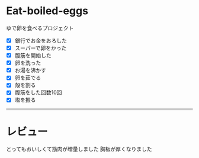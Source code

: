 # Eat-boiled-eggs
ゆで卵を食べるプロジェクト  
- [x] 銀行でお金をおろした
- [x] スーパーで卵をかった
- [x] 腹筋を開始した
- [x] 卵を洗った
- [x] お湯を沸かす
- [x] 卵を茹でる
- [x] 殻を割る
- [x] 腹筋をした回数10回  
- [x] 塩を振る   
---
# レビュー  
とってもおいしくて筋肉が増量しました
胸板が厚くなりました
